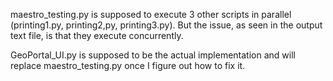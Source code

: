 

maestro_testing.py is supposed to execute 3 other scripts in parallel (printing1.py, printing2,py, printing3.py).
But the issue, as seen in the output text file, is that they execute concurrently.

GeoPortal_UI.py is supposed to be the actual implementation and will replace maestro_testing.py once I figure out how to fix it.
